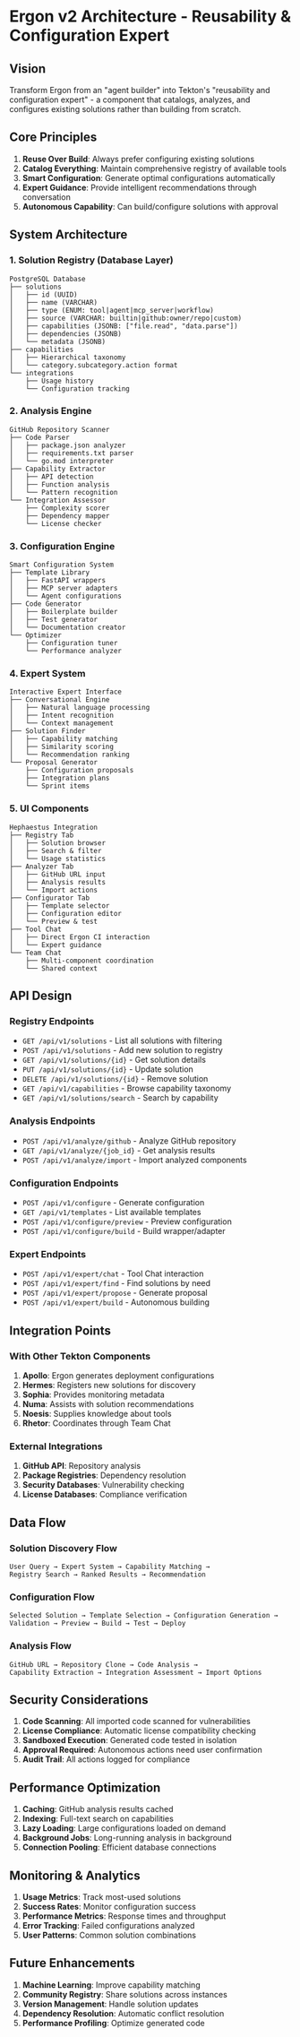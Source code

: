 # Ergon v2 Architecture - Reusability & Configuration Expert

## Vision
Transform Ergon from an "agent builder" into Tekton's "reusability and configuration expert" - a component that catalogs, analyzes, and configures existing solutions rather than building from scratch.

## Core Principles
1. **Reuse Over Build**: Always prefer configuring existing solutions
2. **Catalog Everything**: Maintain comprehensive registry of available tools
3. **Smart Configuration**: Generate optimal configurations automatically
4. **Expert Guidance**: Provide intelligent recommendations through conversation
5. **Autonomous Capability**: Can build/configure solutions with approval

## System Architecture

### 1. Solution Registry (Database Layer)
```
PostgreSQL Database
├── solutions
│   ├── id (UUID)
│   ├── name (VARCHAR)
│   ├── type (ENUM: tool|agent|mcp_server|workflow)
│   ├── source (VARCHAR: builtin|github:owner/repo|custom)
│   ├── capabilities (JSONB: ["file.read", "data.parse"])
│   ├── dependencies (JSONB)
│   └── metadata (JSONB)
├── capabilities
│   ├── Hierarchical taxonomy
│   └── category.subcategory.action format
└── integrations
    ├── Usage history
    └── Configuration tracking
```

### 2. Analysis Engine
```
GitHub Repository Scanner
├── Code Parser
│   ├── package.json analyzer
│   ├── requirements.txt parser
│   └── go.mod interpreter
├── Capability Extractor
│   ├── API detection
│   ├── Function analysis
│   └── Pattern recognition
└── Integration Assessor
    ├── Complexity scorer
    ├── Dependency mapper
    └── License checker
```

### 3. Configuration Engine
```
Smart Configuration System
├── Template Library
│   ├── FastAPI wrappers
│   ├── MCP server adapters
│   └── Agent configurations
├── Code Generator
│   ├── Boilerplate builder
│   ├── Test generator
│   └── Documentation creator
└── Optimizer
    ├── Configuration tuner
    └── Performance analyzer
```

### 4. Expert System
```
Interactive Expert Interface
├── Conversational Engine
│   ├── Natural language processing
│   ├── Intent recognition
│   └── Context management
├── Solution Finder
│   ├── Capability matching
│   ├── Similarity scoring
│   └── Recommendation ranking
└── Proposal Generator
    ├── Configuration proposals
    ├── Integration plans
    └── Sprint items
```

### 5. UI Components
```
Hephaestus Integration
├── Registry Tab
│   ├── Solution browser
│   ├── Search & filter
│   └── Usage statistics
├── Analyzer Tab
│   ├── GitHub URL input
│   ├── Analysis results
│   └── Import actions
├── Configurator Tab
│   ├── Template selector
│   ├── Configuration editor
│   └── Preview & test
├── Tool Chat
│   ├── Direct Ergon CI interaction
│   └── Expert guidance
└── Team Chat
    ├── Multi-component coordination
    └── Shared context
```

## API Design

### Registry Endpoints
- `GET /api/v1/solutions` - List all solutions with filtering
- `POST /api/v1/solutions` - Add new solution to registry
- `GET /api/v1/solutions/{id}` - Get solution details
- `PUT /api/v1/solutions/{id}` - Update solution
- `DELETE /api/v1/solutions/{id}` - Remove solution
- `GET /api/v1/capabilities` - Browse capability taxonomy
- `GET /api/v1/solutions/search` - Search by capability

### Analysis Endpoints
- `POST /api/v1/analyze/github` - Analyze GitHub repository
- `GET /api/v1/analyze/{job_id}` - Get analysis results
- `POST /api/v1/analyze/import` - Import analyzed components

### Configuration Endpoints
- `POST /api/v1/configure` - Generate configuration
- `GET /api/v1/templates` - List available templates
- `POST /api/v1/configure/preview` - Preview configuration
- `POST /api/v1/configure/build` - Build wrapper/adapter

### Expert Endpoints
- `POST /api/v1/expert/chat` - Tool Chat interaction
- `POST /api/v1/expert/find` - Find solutions by need
- `POST /api/v1/expert/propose` - Generate proposal
- `POST /api/v1/expert/build` - Autonomous building

## Integration Points

### With Other Tekton Components
1. **Apollo**: Ergon generates deployment configurations
2. **Hermes**: Registers new solutions for discovery
3. **Sophia**: Provides monitoring metadata
4. **Numa**: Assists with solution recommendations
5. **Noesis**: Supplies knowledge about tools
6. **Rhetor**: Coordinates through Team Chat

### External Integrations
1. **GitHub API**: Repository analysis
2. **Package Registries**: Dependency resolution
3. **Security Databases**: Vulnerability checking
4. **License Databases**: Compliance verification

## Data Flow

### Solution Discovery Flow
```
User Query → Expert System → Capability Matching → 
Registry Search → Ranked Results → Recommendation
```

### Configuration Flow
```
Selected Solution → Template Selection → Configuration Generation →
Validation → Preview → Build → Test → Deploy
```

### Analysis Flow
```
GitHub URL → Repository Clone → Code Analysis → 
Capability Extraction → Integration Assessment → Import Options
```

## Security Considerations
1. **Code Scanning**: All imported code scanned for vulnerabilities
2. **License Compliance**: Automatic license compatibility checking
3. **Sandboxed Execution**: Generated code tested in isolation
4. **Approval Required**: Autonomous actions need user confirmation
5. **Audit Trail**: All actions logged for compliance

## Performance Optimization
1. **Caching**: GitHub analysis results cached
2. **Indexing**: Full-text search on capabilities
3. **Lazy Loading**: Large configurations loaded on demand
4. **Background Jobs**: Long-running analysis in background
5. **Connection Pooling**: Efficient database connections

## Monitoring & Analytics
1. **Usage Metrics**: Track most-used solutions
2. **Success Rates**: Monitor configuration success
3. **Performance Metrics**: Response times and throughput
4. **Error Tracking**: Failed configurations analyzed
5. **User Patterns**: Common solution combinations

## Future Enhancements
1. **Machine Learning**: Improve capability matching
2. **Community Registry**: Share solutions across instances
3. **Version Management**: Handle solution updates
4. **Dependency Resolution**: Automatic conflict resolution
5. **Performance Profiling**: Optimize generated code